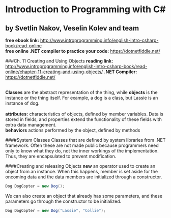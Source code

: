 # Introduction to Programming with C#   
## by Svetlin Nakov, Veselin Kolev and team  
**free ebook link:** http://www.introprogramming.info/english-intro-csharp-book/read-online  
**free online .NET compiler to practice your code:** https://dotnetfiddle.net/

###Ch. 11 Creating and Using Objects
**reading link:** http://www.introprogramming.info/english-intro-csharp-book/read-online/chapter-11-creating-and-using-objects/
**.NET Compiler:** https://dotnetfiddle.net/  
<br/>

**Classes** are the abstract representation of the thing, while **objects** is the instance or the thing itself. For example, a dog is a class, but Lassie is an instance of dog.  
<br/>
**attributes:** characteristics of objects, defined by member variables. Data is stored in fields, and properties extend the functionality of these fields with extra data management.  
**behaviors**  actions performed by the object, defined by methods

####System Classes
Classes that are defined by system libraries from .NET framework. Often these are not made public because programmers need only to know what they do, not the inner workings of the implementation. Thus, they are encapsulated to prevent modification.

####Creating and releasing Objects
**new** an operator used to create an object from an instance. When this happens, member is set aside for the oncoming data and the data members are initialized through a constructor.
```C#
Dog DogCopter = new Dog();
```
We can also create an object that already has some parameters, and these parameters go through the constructor to be initialized.
```C#
Dog DogCopter = new Dog("Lassie", "Collie");
```



